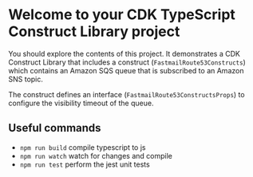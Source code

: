 # Welcome to your CDK TypeScript Construct Library project

You should explore the contents of this project. It demonstrates a CDK Construct Library that includes a construct (`FastmailRoute53Constructs`)
which contains an Amazon SQS queue that is subscribed to an Amazon SNS topic.

The construct defines an interface (`FastmailRoute53ConstructsProps`) to configure the visibility timeout of the queue.

## Useful commands

* `npm run build`   compile typescript to js
* `npm run watch`   watch for changes and compile
* `npm run test`    perform the jest unit tests
